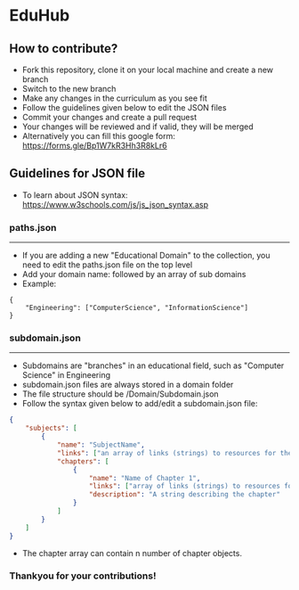 # EduHub

## How to contribute?

- Fork this repository, clone it on your local machine and create a new branch
- Switch to the new branch
- Make any changes in the curriculum as you see fit
- Follow the guidelines given below to edit the JSON files
- Commit your changes and create a pull request
- Your changes will be reviewed and if valid, they will be merged
- Alternatively you can fill this google form: https://forms.gle/Bp1W7kR3Hh3R8kLr6

## Guidelines for JSON file

- To learn about JSON syntax: https://www.w3schools.com/js/js_json_syntax.asp

### paths.json

---

- If you are adding a new "Educational Domain" to the collection, you need to edit the paths.json file on the top level
- Add your domain name: followed by an array of sub domains
- Example:

```
{
	"Engineering": ["ComputerScience", "InformationScience"]
}
```

### subdomain.json

---

- Subdomains are "branches" in an educational field, such as "Computer Science" in Engineering
- subdomain.json files are always stored in a domain folder
- The file structure should be /Domain/Subdomain.json
- Follow the syntax given below to add/edit a subdomain.json file:

```json
{
	"subjects": [
		{
			"name": "SubjectName",
			"links": ["an array of links (strings) to resources for the subject"],
			"chapters": [
				{
					"name": "Name of Chapter 1",
					"links": ["array of links (strings) to resources for the chapter"],
					"description": "A string describing the chapter"
				}
			]
		}
	]
}
```

- The chapter array can contain n number of chapter objects.

### Thankyou for your contributions!
